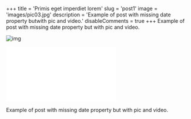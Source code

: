+++
title = 'Primis eget imperdiet lorem'
slug = 'post1'
image = 'images/pic03.jpg'
description = 'Example of post with missing date property butwith pic and video.'
disableComments = true
+++
Example of post with missing date property but with pic and video.

![img](/images/pic03.jpg)

<div class="meta-media"><iframe src="//player.bilibili.com/player.html?aid=373841893&bvid=BV1Wo4y1R76n&cid=287681080&page=1" frameborder="no" scrolling="yes" allowfullscreen="allowfullscreen" high_quality="1" framespacing="1" class="video" > </iframe></div>

Example of post with missing date property but with pic and video.
